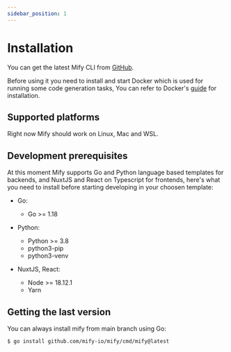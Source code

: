 ```yaml
---
sidebar_position: 1
---
```


# Installation

You can get the latest Mify CLI from [GitHub](https://github.com/mify-io/mify/releases).

Before using it you need to install and start Docker which is used for running
some code generation tasks, You can refer to Docker's
[guide](https://docs.docker.com/get-docker/) for installation.

## Supported platforms

Right now Mify should work on Linux, Mac and WSL.

## Development prerequisites

At this moment Mify supports Go and Python language based templates for
backends, and NuxtJS and React on Typescript for frontends, here's what you
need to install before starting developing in your choosen template:

- Go:
  - Go >= 1.18

- Python:
  - Python >= 3.8
  - python3-pip
  - python3-venv

- NuxtJS, React:
  - Node >= 18.12.1
  - Yarn

## Getting the last version

You can always install mify from main branch using Go:
```sh
$ go install github.com/mify-io/mify/cmd/mify@latest
```
